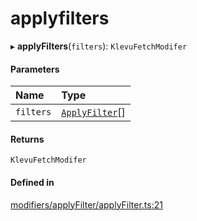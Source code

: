 # applyfilters
      
▸ **applyFilters**(`filters`): `KlevuFetchModifer`

#### Parameters

| Name | Type |
| :------ | :------ |
| `filters` | [`ApplyFilter`](applyfilter.md)[] |

#### Returns

`KlevuFetchModifer`

#### Defined in

[modifiers/applyFilter/applyFilter.ts:21](https://github.com/klevultd/frontend-sdk/blob/1b37b18/packages/klevu-core/src/modifiers/applyFilter/applyFilter.ts#L21)


